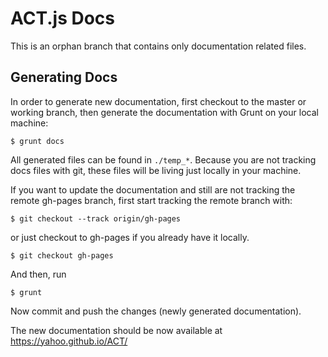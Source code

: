 # ACT.js Docs

This is an orphan branch that contains only documentation related files.


## Generating Docs

In order to generate new documentation, first checkout to the master or working branch, then generate the documentation
with Grunt on your local machine:

```
$ grunt docs
```

All generated files can be found in `./temp_*`. Because you are not tracking docs files with git, these files will be 
living just locally in your machine.

If you want to update the documentation and still are not tracking the remote gh-pages branch, first start tracking 
the remote branch with:

```
$ git checkout --track origin/gh-pages
```

or just checkout to gh-pages if you already have it locally.

```
$ git checkout gh-pages
```

And then, run
 
```
$ grunt
```

Now commit and push the changes (newly generated documentation).

The new documentation should be now available at 
https://yahoo.github.io/ACT/
